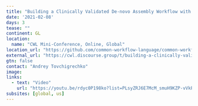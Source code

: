 ```yaml
---
title: "Building a Clinically Validated De-novo Assembly Workflow with CWL and Galaxy"
date: '2021-02-08'
days: 3
tease: ""
continent: GL
location:
  name: "CWL Mini-Conference, Online, Global"
location_url: "https://github.com/common-workflow-language/common-workflow-language/wiki/2021-CWL-Mini-Conference"
external_url: "https://cwl.discourse.group/t/building-a-clinically-validated-de-novo-assembly-workflow-with-cwl-and-galaxy/262"
gtn: false
contact: "Andrey Tovchigrechko"
image:
links:
  - text: "Video"
    url: "https://youtu.be/rdyc0P198ko?list=PLsyZRJ6E7McM_smuH9KZP-vVkPzBdVPuU"
subsites: [global, us]
---
```

